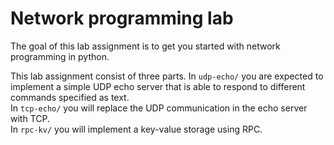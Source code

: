 # Network programming lab

The goal of this lab assignment is to get you started with network programming
in python.

This lab assignment consist of three parts. In `udp-echo/` you are expected
to implement a simple UDP echo server that is able to respond to different
commands specified as text.  
In `tcp-echo/` you will replace the UDP communication in the echo server
with TCP.  
In `rpc-kv/` you will implement a key-value storage using RPC.
